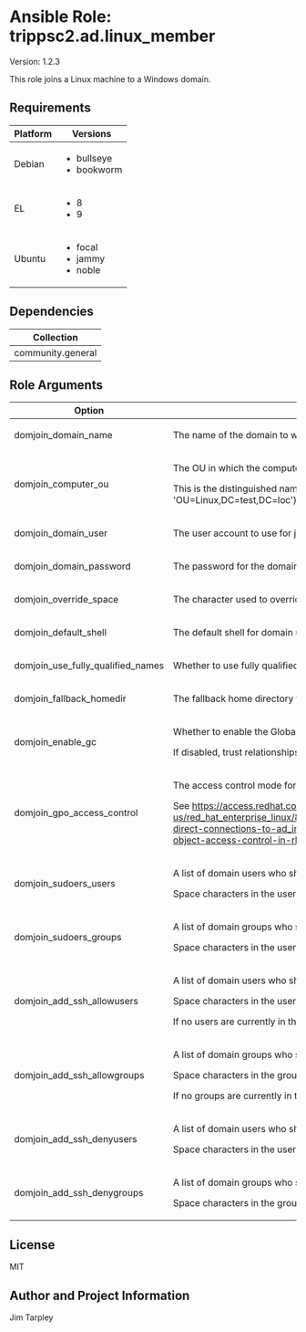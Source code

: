 <!-- BEGIN_ANSIBLE_DOCS -->

# Ansible Role: trippsc2.ad.linux_member
Version: 1.2.3

This role joins a Linux machine to a Windows domain.

## Requirements

| Platform | Versions |
| -------- | -------- |
| Debian | <ul><li>bullseye</li><li>bookworm</li></ul> |
| EL | <ul><li>8</li><li>9</li></ul> |
| Ubuntu | <ul><li>focal</li><li>jammy</li><li>noble</li></ul> |

## Dependencies

| Collection |
| ---------- |
| community.general |

## Role Arguments
|Option|Description|Type|Required|Choices|Default|
|---|---|---|---|---|---|
| domjoin_domain_name | <p>The name of the domain to which the Linux machine will be joined.</p> | str | yes |  |  |
| domjoin_computer_ou | <p>The OU in which the computer account will be created.</p><p>This is the distinguished name of the OU relative to the base of the domain (e.g. 'OU=Linux' not 'OU=Linux,DC=test,DC=loc').</p> | str | no |  |  |
| domjoin_domain_user | <p>The user account to use for joining the Linux machine to the domain.</p> | str | yes |  |  |
| domjoin_domain_password | <p>The password for the domain user account.</p> | str | yes |  |  |
| domjoin_override_space | <p>The character used to override spaces in user or group names.</p> | str | no |  |  |
| domjoin_default_shell | <p>The default shell for domain users.</p> | str | no |  | /bin/bash |
| domjoin_use_fully_qualified_names | <p>Whether to use fully qualified names for domain users and groups.</p> | bool | no |  | true |
| domjoin_fallback_homedir | <p>The fallback home directory for domain users.</p> | str | no |  | /home/%u@%d |
| domjoin_enable_gc | <p>Whether to enable the Global Catalog for the domain.</p><p>If disabled, trust relationships with other domains will not be available, but logins will be faster.</p> | bool | no |  | false |
| domjoin_gpo_access_control | <p>The access control mode for Group Policy Objects.</p><p>See https://access.redhat.com/documentation/en-us/red_hat_enterprise_linux/8/html/integrating_rhel_systems_directly_with_windows_active_directory/managing-direct-connections-to-ad_integrating-rhel-systems-directly-with-active-directory#applying-group-policy-object-access-control-in-rhel_managing-direct-connections-to-ad for details.</p> | str | no | <ul><li>disabled</li><li>permissive</li><li>enforcing</li></ul> | disabled |
| domjoin_sudoers_users | <p>A list of domain users who should be added to the sudoers file.</p><p>Space characters in the user names will be replaced with the character specified in `domjoin_override_space`.</p> | list of 'str' | no |  |  |
| domjoin_sudoers_groups | <p>A list of domain groups who should be added to the sudoers file.</p><p>Space characters in the user names will be replaced with the character specified in `domjoin_override_space`.</p> | list of 'str' | no |  |  |
| domjoin_add_ssh_allowusers | <p>A list of domain users who should be added to the AllowUsers directive in the SSH configuration.</p><p>Space characters in the user names will be replaced with the character specified in `domjoin_override_space`.</p><p>If no users are currently in the AllowUsers directive, the directive will **not** be created.</p> | list of 'str' | no |  |  |
| domjoin_add_ssh_allowgroups | <p>A list of domain groups who should be added to the AllowGroups directive in the SSH configuration.</p><p>Space characters in the group names will be replaced with the character specified in `domjoin_override_space`.</p><p>If no groups are currently in the AllowGroups directive, the directive will **not** be created.</p> | list of 'str' | no |  |  |
| domjoin_add_ssh_denyusers | <p>A list of domain users who should be added to the DenyUsers directive in the SSH configuration.</p><p>Space characters in the user names will be replaced with the character specified in `domjoin_override_space`.</p> | list of 'str' | no |  |  |
| domjoin_add_ssh_denygroups | <p>A list of domain groups who should be added to the DenyGroups directive in the SSH configuration.</p><p>Space characters in the group names will be replaced with the character specified in `domjoin_override_space`.</p> | list of 'str' | no |  |  |


## License
MIT

## Author and Project Information
Jim Tarpley
<!-- END_ANSIBLE_DOCS -->
